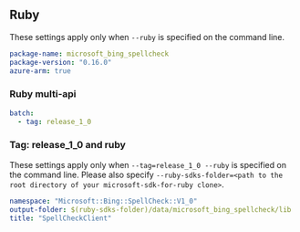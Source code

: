 ## Ruby

These settings apply only when `--ruby` is specified on the command line.

``` yaml
package-name: microsoft_bing_spellcheck
package-version: "0.16.0"
azure-arm: true
```

### Ruby multi-api

``` yaml $(ruby) && $(multiapi)
batch:
  - tag: release_1_0
```

### Tag: release_1_0 and ruby

These settings apply only when `--tag=release_1_0 --ruby` is specified on the command line.
Please also specify `--ruby-sdks-folder=<path to the root directory of your microsoft-sdk-for-ruby clone>`.

``` yaml $(tag) == 'release_1_0' && $(ruby)
namespace: "Microsoft::Bing::SpellCheck::V1_0"
output-folder: $(ruby-sdks-folder)/data/microsoft_bing_spellcheck/lib
title: "SpellCheckClient"
```
